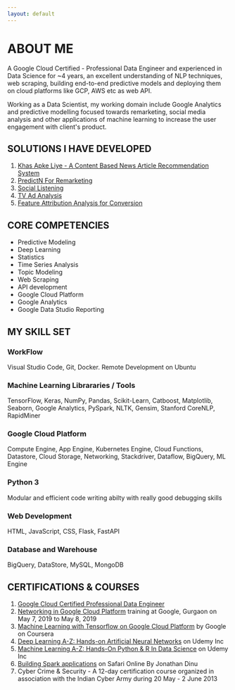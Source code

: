 ```yaml
---
layout: default
---
```

# ABOUT ME

A Google Cloud Certified - Professional Data Engineer and experienced in Data Science for ~4 years, an excellent understanding of NLP techniques, web scraping, building end-to-end predictive models and deploying them on cloud platforms like GCP, AWS etc as web API.

Working as a Data Scientist, my working domain include Google Analytics and predictive modelling focused towards remarketing, social media analysis and other applications of machine learning to increase the user engagement with client's product.

## [](#link)SOLUTIONS I HAVE DEVELOPED

1. [Khas Apke Liye - A Content Based News Article Recommendation System](khas-apke-liye)
2. [PredictN For Remarketing](predictn)
3. [Social Listening](social-listening)
4. [TV Ad Analysis](tv-ad-analysis)
5. [Feature Attribution Analysis for Conversion](feature-attr)


## CORE COMPETENCIES
* Predictive Modeling
* Deep Learning
* Statistics
* Time Series Analysis
* Topic Modeling
* Web Scraping
* API development
* Google Cloud Platform
* Google Analytics
* Google Data Studio Reporting

## MY SKILL SET
### WorkFlow
Visual Studio Code, Git, Docker. Remote Development on Ubuntu

### Machine Learning Librararies / Tools
TensorFlow, Keras, NumPy, Pandas, Scikit-Learn, Catboost, Matplotlib, Seaborn, Google Analytics, PySpark, NLTK, Gensim, Stanford CoreNLP, RapidMiner

### Google Cloud Platform
Compute Engine, App Engine, Kubernetes Engine, Cloud Functions, Datastore, Cloud Storage, Networking, Stackdriver, Dataflow, BigQuery, ML Engine

### Python 3
Modular and efficient code writing abilty with really good debugging skills

### Web Development
HTML, JavaScript, CSS, Flask, FastAPI

### Database and Warehouse
BigQuery, DataStore, MySQL, MongoDB


## CERTIFICATIONS & COURSES
1. [Google Cloud Certified Professional Data Engineer](https://www.credential.net/geolcgrf?key=b137a4f45bb3a2a2d263082203d8a76c3331717dad25c0112e2aed61ba3416e2)
2. [Networking in Google Cloud Platform](https://events.withgoogle.com/networking-gcp-gurgaon-427468/) training at Google, Gurgaon on May 7, 2019 to May 8, 2019
3. [Machine Learning with Tensorflow on Google Cloud Platform](https://www.coursera.org/specializations/machine-learning-tensorflow-gcp) by Google on Coursera
4. [Deep Learning A-Z: Hands-on Artificial Neural Networks](https://www.udemy.com/deeplearning/) on Udemy Inc 
5. [Machine Learning A-Z: Hands-On Python & R In Data Science](https://www.udemy.com/machinelearning/) on Udemy Inc
6. [Building Spark applications](https://www.oreilly.com/library/view/building-spark-applications/9780134393490/) on Safari Online By Jonathan Dinu
7. Cyber Crime & Security - A 12-day certification course organized in association with the Indian Cyber Army during 20 May - 2 June 2013